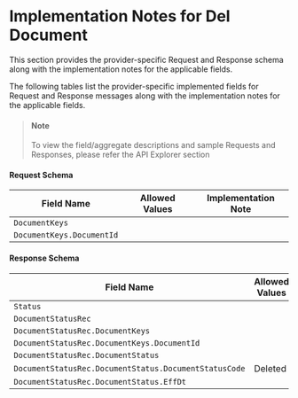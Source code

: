 # Implementation Notes for Del Document
This section provides the provider-specific Request and Response schema along with the implementation notes for the applicable fields.
<!-- 
type: tab 
titles: Premier, 
-->


The following tables list the provider-specific implemented fields for Request and Response messages along with the implementation notes for the applicable fields. 


<!-- theme: info -->
> #### Note
> 
> To view the field/aggregate descriptions and sample Requests and Responses, please refer the API Explorer section


#### Request Schema
|Field Name|Allowed Values|Implementation Note|
|----|----|----|
|`DocumentKeys`||  |
|`DocumentKeys.DocumentId`||  |
#### Response Schema
|Field Name|Allowed Values|Implementation Note|
|----|----|----|
|`Status`||  |
|`DocumentStatusRec`||  |
|`DocumentStatusRec.DocumentKeys`||  |
|`DocumentStatusRec.DocumentKeys.DocumentId`||  |
|`DocumentStatusRec.DocumentStatus`||  |
|`DocumentStatusRec.DocumentStatus.DocumentStatusCode`|Deleted|  |
|`DocumentStatusRec.DocumentStatus.EffDt`||  |
<!-- type: tab-end -->


 
